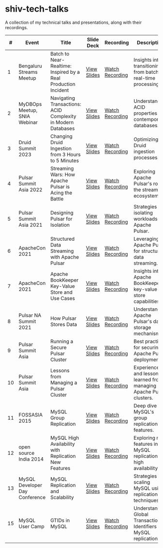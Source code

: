# shiv-tech-talks

A collection of my technical talks and presentations, along with their recordings.

| #   | Event                                                                 | Title                                                                 | Slide Deck                                                                 | Recording                                                                 | Description                                                                                   |
|-----|----------------------------------------------------------------------|-----------------------------------------------------------------------|---------------------------------------------------------------------------|--------------------------------------------------------------------------|-----------------------------------------------------------------------------------------------|
| 1   | Bengaluru Streams Meetup                                                         | Batch to Near-Realtime: Inspired by a Real Production Incident        | [View Slides](https://www.slideshare.net/shiv4289/batch-to-nearrealtime-inspired-by-a-real-production-incident) | [Watch Recording](https://www.youtube.com/playlist?list=PLA7KYGkuAD071myyg4X5ShsDHsOaIpHOq) | Insights into transitioning from batch to real-time processing.                                |
| 2   | MyDBOps Meetup, SNIA Webinar                                                        | Navigating Transactions: ACID Complexity in Modern Databases          | [View Slides](https://www.slideshare.net/shiv4289/navigating-transactions-acid-complexity-in-modern-databases) | [Watch Recording](https://www.youtube.com/playlist?list=PLA7KYGkuAD071myyg4X5ShsDHsOaIpHOq) | Understanding ACID properties in contemporary databases.                                       |
| 3   | Druid Summit 2023                                                    | Changing Druid Ingestion from 3 Hours to 5 Minutes                    | [View Slides](https://www.slideshare.net/shiv4289/druid-summit-2023-changing-druid-ingestion-from-3-hours-to-5-minutes) | [Watch Recording](https://www.youtube.com/playlist?list=PLA7KYGkuAD071myyg4X5ShsDHsOaIpHOq) | Optimizing Druid ingestion processes.                                                         |
| 4   | Pulsar Summit Asia 2022                                              | Streaming Wars: How Apache Pulsar is Acing the Battle                 | [View Slides](https://www.slideshare.net/shiv4289/pulsar-summit-asia-2022-streaming-wars-and-how-apache-pulsar-is-acing-the-battle) | [Watch Recording](https://www.youtube.com/playlist?list=PLA7KYGkuAD071myyg4X5ShsDHsOaIpHOq) | Exploring Apache Pulsar's role in the streaming ecosystem.                                     |
| 5   | Pulsar Summit Asia 2021                                              | Designing Pulsar for Isolation                                        | [View Slides](https://www.slideshare.net/shiv4289/pulsar-summit-asia-2021-designing-pulsar-for-isolation) | [Watch Recording](https://www.youtube.com/playlist?list=PLA7KYGkuAD071myyg4X5ShsDHsOaIpHOq) | Strategies for isolating workloads in Apache Pulsar.                                           |
| 6   | ApacheCon 2021                                                       | Structured Data Streaming with Apache Pulsar                          | [View Slides](https://www.slideshare.net/shiv4289/apache-con-2021-structured-data-streaming) | [Watch Recording](https://www.youtube.com/playlist?list=PLA7KYGkuAD071myyg4X5ShsDHsOaIpHOq) | Leveraging Apache Pulsar for structured data streaming.                                        |
| 7   | ApacheCon 2021                                                       | Apache BookKeeper Key-Value Store and Use Cases                       | [View Slides](https://www.slideshare.net/shiv4289/apache-con-2021-apache-bookkeeper-key-value-store-and-use-cases) | [Watch Recording](https://www.youtube.com/playlist?list=PLA7KYGkuAD071myyg4X5ShsDHsOaIpHOq) | Insights into Apache BookKeeper's key-value store capabilities.                                |
| 8   | Pulsar NA Summit 2021                                                        | How Pulsar Stores Data                                                | [View Slides](https://www.slideshare.net/shiv4289/how-pulsar-stores-data-at-pulsarnasummit2021pptx-1) | [Watch Recording](https://www.youtube.com/playlist?list=PLA7KYGkuAD071myyg4X5ShsDHsOaIpHOq) | Understanding Apache Pulsar's data storage mechanisms.                                         |
| 9   | Pulsar Summit Asia                                                   | Running a Secure Pulsar Cluster                                       | [View Slides](https://www.slideshare.net/shiv4289/pulsar-summit-asia-running-a-secure-pulsar-cluster) | [Watch Recording](https://www.youtube.com/playlist?list=PLA7KYGkuAD071myyg4X5ShsDHsOaIpHOq) | Best practices for securing Apache Pulsar deployments.                                         |
| 10  | Pulsar Summit Asia                                                   | Lessons from Managing a Pulsar Cluster                                | [View Slides](https://www.slideshare.net/shiv4289/lessons-from-managing-a-pulsar-cluster) | [Watch Recording](https://www.youtube.com/playlist?list=PLA7KYGkuAD071myyg4X5ShsDHsOaIpHOq) | Experiences and lessons learned from managing Apache Pulsar clusters.                          |
| 11  | FOSSASIA 2015                                                        | MySQL Group Replication                                               | [View Slides](https://www.slideshare.net/shiv4289/fossasia-2015-mysql-group-replication) | [Watch Recording](https://www.youtube.com/playlist?list=PLA7KYGkuAD071myyg4X5ShsDHsOaIpHOq) | Deep dive into MySQL's group replication features.                                             |
| 12  | open source India 2014                                                        | MySQL High Availability with Replication New Features                 | [View Slides](https://www.slideshare.net/shiv4289/mysql-high-availability-with-replication-new-features) | [Watch Recording](https://www.youtube.com/playlist?list=PLA7KYGkuAD071myyg4X5ShsDHsOaIpHOq) | Exploring new features in MySQL replication for high availability.                             |
| 13  | MySQL Developer Day Conference                                                       | MySQL Replication and Scalability                                     | [View Slides](https://www.slideshare.net/shiv4289/mysql-developer-day-conference-mysql-replication-and-scalability) | [Watch Recording](https://www.youtube.com/playlist?list=PLA7KYGkuAD071myyg4X5ShsDHsOaIpHOq) | Strategies for scaling MySQL using replication techniques.                                     |                                          |
| 15  | MySQL User Camp                                                       | GTIDs in MySQL                                                        | [View Slides](https://www.slideshare.net/shiv4289/mysql-user-camp-gtids) | [Watch Recording](https://www.youtube.com/playlist?list=PLA7KYGkuAD071myyg4X5ShsDHsOaIpHOq) | Understanding Global Transaction Identifiers in MySQL replication.                             |
